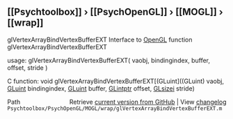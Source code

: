 ## [[Psychtoolbox]] &#8250; [[PsychOpenGL]] &#8250; [[MOGL]] &#8250; [[wrap]]

glVertexArrayBindVertexBufferEXT  Interface to [OpenGL](OpenGL) function glVertexArrayBindVertexBufferEXT  
  
usage:  glVertexArrayBindVertexBufferEXT( vaobj, bindingindex, buffer, offset, stride )  
  
C function:  void glVertexArrayBindVertexBufferEXT[(GLuint]((GLuint) vaobj, [GLuint](GLuint) bindingindex, [GLuint](GLuint) buffer, [GLintptr](GLintptr) offset, [GLsizei](GLsizei) stride)  




<div class="code_header" style="text-align:right;">
  <span style="float:left;">Path&nbsp;&nbsp;</span> <span class="counter">Retrieve <a href=
  "https://raw.github.com/Psychtoolbox-3/Psychtoolbox-3/beta/Psychtoolbox/PsychOpenGL/MOGL/wrap/glVertexArrayBindVertexBufferEXT.m">current version from GitHub</a> | View <a href=
  "https://github.com/Psychtoolbox-3/Psychtoolbox-3/commits/beta/Psychtoolbox/PsychOpenGL/MOGL/wrap/glVertexArrayBindVertexBufferEXT.m">changelog</a></span>
</div>
<div class="code">
  <code>Psychtoolbox/PsychOpenGL/MOGL/wrap/glVertexArrayBindVertexBufferEXT.m</code>
</div>

